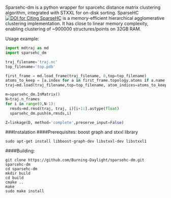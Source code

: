 Sparsehc-dm is a python wrapper for sparcehc distance matrix clustering algorithm, integrated with STXXL for on-disk sorting. SparseHC [![DOI for Citing SparseHC](https://img.shields.io/badge/DOI-10.1016%2Fj.procs.2014.05.001-blue.svg)](http://dx.doi.org/10.1016/j.procs.2014.05.001) is a memory-efficient hierarchical agglomerative clustering implementation. It has close to linear memory complexity, enabling clustering of ~900000 structures/points on 32GB RAM.

Usage example:
```python
import mdtraj as md
import sparsehc_dm

traj_filename='traj.nc'
top_filename='top.pdb'

first_frame = md.load_frame(traj_filename, 0,top=top_filename)
atoms_to_keep = [a.index for a in first_frame.topology.atoms if a.name == 'CA']
traj=md.load(traj_filename,top=top_filename, atom_indices=atoms_to_keep)

m=sparsehc_dm.InMatrix()
N=traj.n_frames
for i in range(0,N-1):
  rmsds=md.rmsd(traj, traj, i)[i+1:].astype(float)
  sparsehc_dm.push(m,rmsds,i)

Z=linkage(D, method='complete',preserve_input=False)
```
###Instalation
####Prerequisites: boost graph and stxxl library
```
sudo apt-get install libboost-graph-dev libstxxl-dev libstxxl1
```
####Building:
```
git clone https://github.com/Burning-Daylight/sparsehc-dm.git sparcehc-dm
cd sparsehc-dm
mkdir build
cd build
cmake ..
make
sudo make install
```